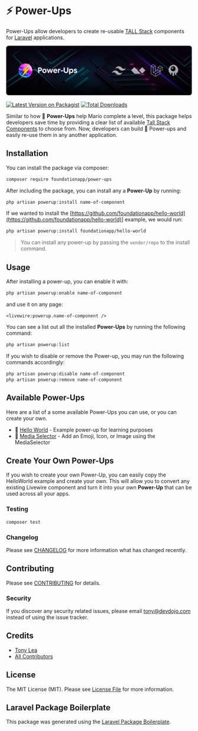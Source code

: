 # ⚡️ Power-Ups

Power-Ups allow developers to create re-usable [TALL Stack](https://tallstack.dev) components for [Laravel](https://laravel.com) applications.

![Power-Ups Image](/assets/img/power-up.png)

[![Latest Version on Packagist](https://img.shields.io/packagist/v/foundationapp/power-ups.svg?style=flat-square)](https://packagist.org/packages/foundationapp/power-ups)
[![Total Downloads](https://img.shields.io/packagist/dt/foundationapp/power-ups.svg?style=flat-square)](https://packagist.org/packages/foundationapp/power-ups)

Similar to how 🍄 **Power-Ups** help Mario complete a level, this package helps developers save time by providing a clear list of available [Tall Stack Components](https://laravel-livewire.com/docs/2.x/rendering-components) to choose from. Now, developers can build 🍄 Power-ups and easily re-use them in any another application.


## Installation

You can install the package via composer:

```bash
composer require foundationapp/power-ups
```

After including the package, you can install any a **Power-Up** by running:

```bash
php artisan powerup:install name-of-component
```

If we wanted to install the [https://github.com/foundationapp/hello-world](https://github.com/foundationapp/hello-world)] example, we would run: 

```bash
php artisan powerup:install foundationapp/hello-world
```

> You can install any power-up by passing the `vendor/repo` to the install command.

## Usage

After installing a power-up, you can enable it with:

```bash
php artisan powerup:enable name-of-component
```

and use it on any page:

```
<livewire:powerup.name-of-component />
```

You can see a list out all the installed **Power-Ups** by running the following command:

```bash
php artisan powerup:list
```

If you wish to disable or remove the Power-up, you may run the following commands accordingly:

```
php artisan powerup:disable name-of-component
php artisan powerup:remove name-of-component
```

## Available Power-Ups

Here are a list of a some available Power-Ups you can use, or you can create your own.

- 👋 [Hello World](https://github.com/foundationapp/hello-world)  - Example power-up for learning purposes
- 📸 [Media Selector](https://github.com/foundationapp/media-selector) - Add an Emoji, Icon, or Image using the MediaSelector

## Create Your Own Power-Ups

If you wish to create your own Power-Up, you can easily copy the HelloWorld example and create your own. This will allow you to convert any existing Livewire component and turn it into your own **Power-Up** that can be used across all your apps.

### Testing

```bash
composer test
```

### Changelog

Please see [CHANGELOG](CHANGELOG.md) for more information what has changed recently.

## Contributing

Please see [CONTRIBUTING](CONTRIBUTING.md) for details.

### Security

If you discover any security related issues, please email tony@devdojo.com instead of using the issue tracker.

## Credits

-   [Tony Lea](https://github.com/foundationapp)
-   [All Contributors](../../contributors)

## License

The MIT License (MIT). Please see [License File](LICENSE.md) for more information.

## Laravel Package Boilerplate

This package was generated using the [Laravel Package Boilerplate](https://laravelpackageboilerplate.com).
